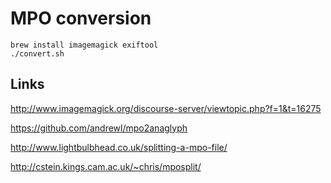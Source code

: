 # MPO conversion

```
brew install imagemagick exiftool
./convert.sh
```

## Links

http://www.imagemagick.org/discourse-server/viewtopic.php?f=1&t=16275

https://github.com/andrewl/mpo2anaglyph

http://www.lightbulbhead.co.uk/splitting-a-mpo-file/

http://cstein.kings.cam.ac.uk/~chris/mposplit/
